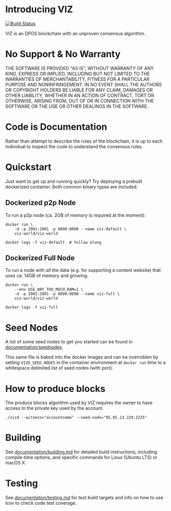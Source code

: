# Introducing VIZ

[![Build Status](https://travis-ci.org/VIZ-World/viz-world.svg?branch=master)](https://travis-ci.org/VIZ-World/viz-world)

VIZ is an DPOS blockchain with an unproven consensus algorithm.

# No Support & No Warranty

THE SOFTWARE IS PROVIDED "AS IS", WITHOUT WARRANTY OF ANY KIND, EXPRESS OR
IMPLIED, INCLUDING BUT NOT LIMITED TO THE WARRANTIES OF MERCHANTABILITY,
FITNESS FOR A PARTICULAR PURPOSE AND NONINFRINGEMENT. IN NO EVENT SHALL THE
AUTHORS OR COPYRIGHT HOLDERS BE LIABLE FOR ANY CLAIM, DAMAGES OR OTHER
LIABILITY, WHETHER IN AN ACTION OF CONTRACT, TORT OR OTHERWISE, ARISING
FROM, OUT OF OR IN CONNECTION WITH THE SOFTWARE OR THE USE OR OTHER DEALINGS
IN THE SOFTWARE.

# Code is Documentation

Rather than attempt to describe the rules of the blockchain, it is up to
each individual to inspect the code to understand the consensus rules.

# Quickstart

Just want to get up and running quickly?  Try deploying a prebuilt
dockerized container.  Both common binary types are included.

## Dockerized p2p Node

To run a p2p node (ca. 2GB of memory is required at the moment):

    docker run \
        -d -p 2001:2001 -p 8090:8090 --name viz-default \
        viz-world/viz-world

    docker logs -f viz-default  # follow along

## Dockerized Full Node

To run a node with *all* the data (e.g. for supporting a content website)
that uses ca. 14GB of memory and growing:

    docker run \
        --env USE_WAY_TOO_MUCH_RAM=1 \
        -d -p 2001:2001 -p 8090:8090 --name viz-full \
        viz-world/viz-world

    docker logs -f viz-full

# Seed Nodes

A list of some seed nodes to get you started can be found in
[documentation/seednodes](documentation/seednodes).

This same file is baked into the docker images and can be overridden by
setting `VIZD_SEED_NODES` in the container environment at `docker run`
time to a whitespace delimited list of seed nodes (with port).

# How to produce blocks

The produce blocks algorithm used by VIZ requires the owner to have access to the
private key used by the account.

    ./vizd --witness="accountname" --seed-node="95.85.13.229:2225"

# Building

See [documentation/building.md](documentation/building.md) for detailed build instructions, including
compile-time options, and specific commands for Linux (Ubuntu LTS) or macOS X.

# Testing

See [documentation/testing.md](documentation/testing.md) for test build targets and info
on how to use lcov to check code test coverage.

